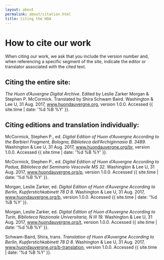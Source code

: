 ```yaml
---
layout: about
permalink: about/citation.html
title: Citing the HDA
---
```

  
  

# How to cite our work
 When citing our work, we ask that you include the version number and, when referencing a specific segment of the site, indicate the editor or translator associated with the cited text.

## Citing the entire site:
*The Huon d’Auvergne Digital Archive*. Edited by Leslie Zarker Morgan &amp; Stephen P. McCormick. Translated by Shira Schwam Baird. Washington &amp; Lee U, 31 Aug. 2017, www.huondauvergne.org, version 1.0.0. Accessed {{ site.time | date: '%d %B %Y' }}.

## Citing editions and translation individually:

McCormick, Stephen P., ed. *Digital Edition of Huon d’Auvergne According to the Barbieri Fragment, Bologna, Biblioteca dell’Archiginnasio B. 3489.* Washington &amp; Lee U, 31 Aug. 2017, www.huondauvergne.org/br, version 1.0.0. Accessed {{ site.time | date: '%d %B %Y' }}.

McCormick, Stephen P., ed. *Digital Edition of Huon d’Auvergne According to Padua, Biblioteca del Seminario Vescovile MS 32.* Washington &amp; Lee U, 31 Aug. 2017, www.huondauvergne.org/p, version 1.0.0. Accessed {{ site.time | date: '%d %B %Y' }}.

Morgan, Leslie Zarker, ed. *Digital Edition of Huon d’Auvergne According to Berlin, Kupferstichkabinett 78 D 8.* Washington &amp; Lee U, 31 Aug. 2017, www.huondauvergne.org/b, version 1.0.0. Accessed {{ site.time | date: '%d %B %Y' }}.

Morgan, Leslie Zarker, ed. *Digital Edition of Huon d’Auvergne According to Turin, Biblioteca Nazionale Universitaria, N III 19.* Washington &amp; Lee U, 31 Aug. 2017, www.huondauvergne.org/t, version 1.0.0. Accessed {{ site.time | date: '%d %B %Y' }}.

Schwam-Baird, Shira, trans. *Translation of Huon d’Auvergne According to Berlin, Kupferstichkabinett 78 D 8.* Washington &amp; Lee U, 31 Aug. 2017, www.huondauvergne.org/b-translation, version 1.0.0. Accessed {{ site.time | date: '%d %B %Y' }}.
 

